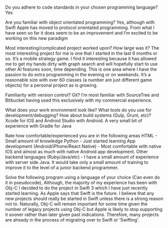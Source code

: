 Do you adhere to code standards in your chosen programming language?
Yes

Are you familiar with object orientated programming?
Yes, although with Swift Apple has moved to protocol orientated programming. 
From what I have seen so far it does seem to be an improvement and I’m excited to be working on this new paradigm

Most interesting/complicated project worked upon? How large was it?
The most interesting project for me is one that I started in the last 6 months or so. It’s a mobile strategy game. 
I find it interesting because it has allowed me to get my hands dirty with graph search and will hopefully start to use other AI features soon, 
time depending. This is one area where I have the passion to do extra programming in the evening or on weekends.
It’s a reasonable size with over 60 classes (a number are just different game objects) for a personal project as is growing.

Familiarity with version control? Git?
I’m most familiar with SourceTree and Bitbucket having used this exclusively with my commercial experience.


What does your work environment look like? What tools do you use for development/debugging? How about build systems (Gulp, Grunt, etc)?
Xcode for IOS and Android Studio with Android. A very small bit of experience with Gradle for Java


Rate how comfortable/experienced you are in the following areas
HTML - Small amount of knowledge
Python - Just started learning
App development (Android/iPhone/React Native) - Most comfortable with native IOS and almost as much with native Android app development. 
Other backend languages (Ruby/Java/etc) - I have a small amount of experience with server side Java. It would take only a small amount of training to improve it to the level of a junior backend programmer.

Solve the following program using a language of your choice (Can even do it in pseudocode), 
Although, the majority of my experience has been with Obj-C I decided to do the project in Swift 3 which I have just recently started learning. 
As Apple says that Swift is the future. I believe that any new projects should really be started in Swift unless there is a strong reason not to. 
Naturally, Obj-C will remain important for some time given the number of legacy projects using Obj-C but Apple is likely to stop supporting it sooner rather than later given past indications. 
Therefore, many projects are already in the process of migrating over to Swift or ‘Swifting'.
